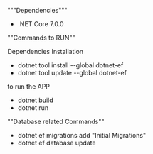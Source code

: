 """Dependencies"""
- .NET Core 7.0.0

""Commands to RUN""

Dependencies Installation
- dotnet tool install --global dotnet-ef
- dotnet tool update --global dotnet-ef

to run the APP
- dotnet build
- dotnet run

""Database related Commands""
- dotnet ef migrations add "Initial Migrations"
- dotnet ef database update